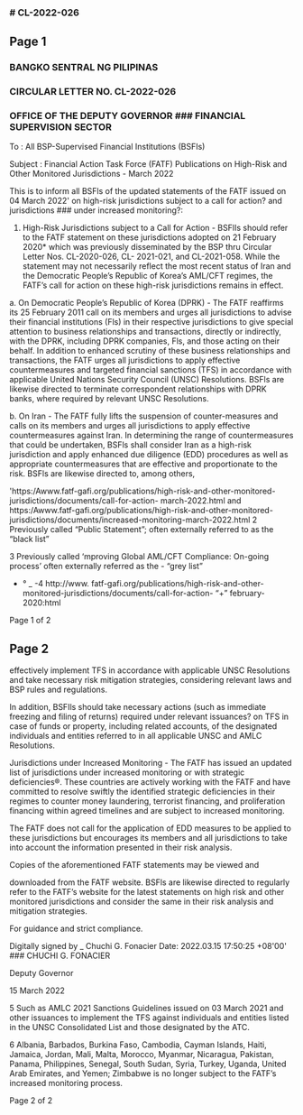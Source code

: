 ### # CL-2022-026

## Page 1

### BANGKO SENTRAL NG PILIPINAS

### CIRCULAR LETTER NO. CL-2022-026

### OFFICE OF THE DEPUTY GOVERNOR ### FINANCIAL SUPERVISION SECTOR

To : All BSP-Supervised Financial Institutions (BSFIs)

Subject : Financial Action Task Force (FATF) Publications on High-Risk and Other Monitored Jurisdictions - March 2022

This is to inform all BSFls of the updated statements of the FATF issued on 04 March 2022' on high-risk jurisdictions subject to a call for action? and jurisdictions ### under increased monitoring?:

1. High-Risk Jurisdictions subject to a Call for Action - BSFlIs should refer to the FATF statement on these jurisdictions adopted on 21 February 2020* which was previously disseminated by the BSP thru Circular Letter Nos. CL-2020-026, CL- 2021-021, and CL-2021-058. While the statement may not necessarily reflect the most recent status of Iran and the Democratic People’s Republic of Korea’s AML/CFT regimes, the FATF’s call for action on these high-risk jurisdictions remains in effect.

a. On Democratic People’s Republic of Korea (DPRK) - The FATF reaffirms its 25 February 2011 call on its members and urges all jurisdictions to advise their financial institutions (Fls) in their respective jurisdictions to give special attention to business relationships and transactions, directly or indirectly, with the DPRK, including DPRK companies, Fls, and those acting on their behalf. In addition to enhanced scrutiny of these business relationships and transactions, the FATF urges all jurisdictions to apply effective countermeasures and targeted financial sanctions (TFS) in accordance with applicable United Nations Security Council (UNSC) Resolutions. BSFls are likewise directed to terminate correspondent relationships with DPRK banks, where required by relevant UNSC Resolutions.

b. On Iran - The FATF fully lifts the suspension of counter-measures and calls on its members and urges all jurisdictions to apply effective countermeasures against Iran. In determining the range of countermeasures that could be undertaken, BSFls shall consider Iran as a high-risk jurisdiction and apply enhanced due diligence (EDD) procedures as well as appropriate countermeasures that are effective and proportionate to the risk. BSFls are likewise directed to, among others,

'https:/Awww.fatf-gafi.org/publications/high-risk-and-other-monitored-jurisdictions/documents/call-for-action- march-2022.html and https:/Awww.fatf-gafi.org/publications/high-risk-and-other-monitored- jurisdictions/documents/increased-monitoring-march-2022.html 2 Previously called “Public Statement”; often externally referred to as the “black list”

3 Previously called ‘mproving Global AML/CFT Compliance: On-going process’ often externally referred as the - “grey list”

- ° _ -4 http://www. fatf-gafi.org/publications/high-risk-and-other-monitored-jurisdictions/documents/call-for-action- “+” february-2020:html

Page 1 of 2

## Page 2

effectively implement TFS in accordance with applicable UNSC Resolutions and take necessary risk mitigation strategies, considering relevant laws and BSP rules and regulations.

In addition, BSFIls should take necessary actions (such as immediate freezing and filing of returns) required under relevant issuances? on TFS in case of funds or property, including related accounts, of the designated individuals and entities referred to in all applicable UNSC and AMLC Resolutions.

Jurisdictions under Increased Monitoring - The FATF has issued an updated list of jurisdictions under increased monitoring or with strategic deficiencies®. These countries are actively working with the FATF and have committed to resolve swiftly the identified strategic deficiencies in their regimes to counter money laundering, terrorist financing, and proliferation financing within agreed timelines and are subject to increased monitoring.

The FATF does not call for the application of EDD measures to be applied to these jurisdictions but encourages its members and all jurisdictions to take into account the information presented in their risk analysis.

Copies of the aforementioned FATF statements may be viewed and

downloaded from the FATF website. BSFls are likewise directed to regularly refer to the FATF’s website for the latest statements on high risk and other monitored jurisdictions and consider the same in their risk analysis and mitigation strategies.

For guidance and strict compliance.

Digitally signed by _ Chuchi G. Fonacier Date: 2022.03.15 17:50:25 +08'00' ### CHUCHI G. FONACIER

Deputy Governor

15 March 2022

5 Such as AMLC 2021 Sanctions Guidelines issued on 03 March 2021 and other issuances to implement the TFS against individuals and entities listed in the UNSC Consolidated List and those designated by the ATC.

6 Albania, Barbados, Burkina Faso, Cambodia, Cayman Islands, Haiti, Jamaica, Jordan, Mali, Malta, Morocco, Myanmar, Nicaragua, Pakistan, Panama, Philippines, Senegal, South Sudan, Syria, Turkey, Uganda, United Arab Emirates, and Yemen; Zimbabwe is no longer subject to the FATF’s increased monitoring process.

Page 2 of 2 